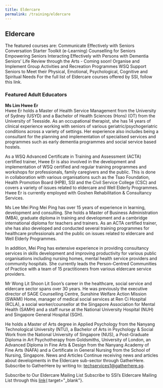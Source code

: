 ```yaml
---
title: Eldercare
permalink: /training/eldercare
---
```


## Eldercare
The featured courses are:
Communicate Effectively with Seniors
Conversation Starter Toolkit (e-Learning)
Counselling for Seniors
Empowering Seniors
Interacting Effectively with Persons with Dementia
Seniors’ Life Review through the Arts - Coming soon!
Organise and Implement Group Activities and Recreation Programmes
WSQ Support Seniors to Meet their Physical, Emotional, Psychological, Cognitive and Spiritual Needs
For the full list of Eldercare courses offered by SSI, follow this link.

### Featured Adult Educators
**Ms Lim Hwee Er**  
Hwee Er holds a Master of Health Service Management from the University of Sydney (USYD) and a Bachelor of Health Sciences (Hons) (OT) from the University of Teesside. As an occupational therapist, she has 14 years of clinical experience working with seniors of various geriatric/psychogeriatric conditions across a variety of settings. Her experience also includes being a consultant for the planning and implementation of specialised services and programmes such as early dementia programmes and social service based hostels.

As a WSQ Advanced Certificate in Training and Assessment (ACTA) certified trainer, Hwee Er is also involved in the development and implementation of WSQ certified and regular training programmes and workshops for professionals, family caregivers and the public. This is done in collaboration with various organisations such as the Tsao Foundation, Health Promotion Board (HPB), SSI and the Civil Service College (CSC) and covers a variety of issues related to eldercare and Well Elderly Programmes. Hwee Er is currently employed with Goshen Rehabilitation & Consultancy Services.

Ms Lee Mei Ping
Mei Ping has over 15 years of experience in learning, development and consulting. She holds a Master of Business Administration (MBA), graduate diploma in training and development and a cambridge international diploma for teachers and trainers. As an ACTA certified trainer, she has also developed and conducted several training programmes for healthcare professionals and the public on issues related to eldercare and Well Elderly Programmes.

In addition, Mei Ping has extensive experience in providing consultancy services in skills development and improving productivity for various public organisations including nursing homes, mental health service providers and community hospitals. She currently leads the Person-Centred Communities of Practice with a team of 15 practitioners from various eldercare service providers.

Mr Wong Lit Shoon
Lit Soon’s career in the healthcare, social service and eldercare sector spans over 30 years. He was previously the executive director of SAGE Counselling Centre, Sunshine Welfare Action Mission (SWAMI) Home, manager of medical social services at Ren Ci Hospital (RCLA), a social worker/counsellor at the Singapore Association for Mental Health (SAMH) and a staff nurse at the National University Hospital (NUH) and Singapore General Hospital (SGH).

He holds a Master of Arts degree in Applied Psychology from the Nanyang Technological University (NTU), a Bachelor of Arts in Psychology & Social Work from the National University of Singapore (NUS), a Post-Graduate Diploma in Art Psychotherapy from Goldsmiths, University of London, an Advanced Diploma in Fine Arts & Design from the Nanyang Academy of Fine Arts (NAFA) and a Certificate in General Nursing from the School of Nursing, Singapore.
News and Articles
Continue receiving news and articles about developments in the Eldercare sub-sector through GatherHere. Subscribe to GatherHere by writing to: <techservices1@gatherhere.sg>.

Subscribe to Our Eldercare Mailing List
Subscribe to SSI’s Eldercare Mailing List through this [link](https://e-services.ncss.gov.sg/Training/Course/TemplateSearch?Filter.Keyword=&Filter.CourseDatesString=&Filter.TypeOfCourse.Value=&Filter.TypeOfCourse.Label=&Filter.CourseSubCategory.Id=8ec889b9-e127-e611-8112-000c296ee03a&Filter.CourseSubCategory.LogicalName=nis_coursesubcategory&Filter.CourseSubCategory.Name=Eldercare&Filter.CourseSubCategory.ToRemove=){:target="_blank"}.
